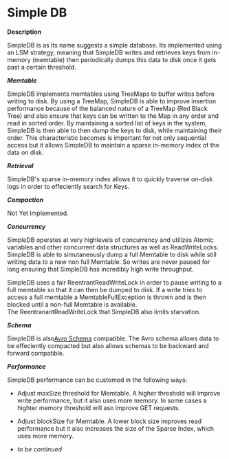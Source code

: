 # Simple DB #


**Description**

SimpleDB is as its name suggests a simple database.  Its implemented using an
LSM strategy, meaning that SimpleDB writes and retrieves keys from in-memory (memtable)
then periodically dumps this data to disk once it gets past a certain threshold.

***Memtable***

SimpleDB implements memtables using TreeMaps to buffer writes before writing to disk.  By using a TreeMap,
SimpleDB is able to improve insertion performance because of the balanced nature of a TreeMap (Red Black Tree)
and also ensure that keys can be written to the Map in any order and read in sorted
order.  By maintaining a sorted list of keys in the system, SimpleDB is then able to then dump the keys to disk,
while maintaining their order.  This characteristic becomes is important for not only 
sequential access but it allows SimpleDB to maintain a sparse in-memory
index of the data on disk.

***Retrieval***

SimpleDB's sparse in-memory index allows it to quickly traverse on-disk logs in order to effeciently
search for Keys.

***Compaction***

Not Yet Implemented.

***Concurrency***

SimpleDB operates at very highlevels of concurrency and utilizes Atomic variables and other
concurrent data structures as well as ReadWriteLocks.  SimpleDB is able to simutaneously dump
a full Memtable to disk while still writing data to a new non full Memtable.  So writes
are never paused for long ensuring that SimpleDB has incredibly high write throughput.

SimpleDB uses a fair ReentrantReadWriteLock in order to pause writing to a full memtable
so that it can then be dumped to disk.  If a write tries to access a full memtable
a MemtableFullException is thrown and is then blocked until a non-full Memtable is available.  
The ReentranantReadWriteLock that SimpleDB also limits starvation.

***Schema***

SimpleDB is also[Avro Schema](https://avro.apache.org/docs/1.8.1/index.html) compatible.  The Avro schema allows data to be effeciently compacted
but also allows schemas to be backward and forward compatible.


***Performance***

SimpleDB performance can be customed in the following ways:

* Adjust maxSize threshold for Memtable.  A higher threshold will improve write performance,
but it also uses more memory.  In some cases a highter memory threshold will aso improve GET requests.

* Adjust blockSize for Memtable.  A lower block size improves read performance but it also increases
the size of the Sparse Index, which uses more memory.

* _to be continued_